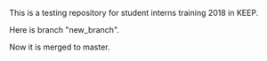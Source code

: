 This is a testing repository for student interns training 2018 in KEEP.

Here is branch "new_branch".

Now it is merged to master.
